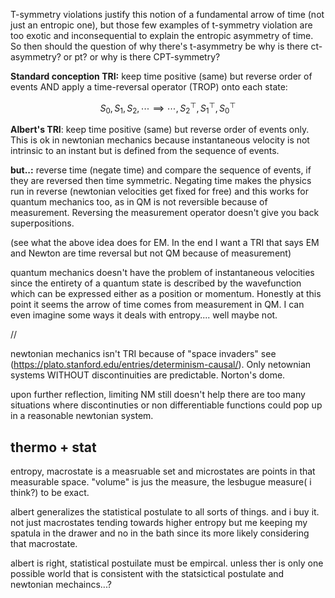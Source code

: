 T-symmetry violations justify this notion of a fundamental arrow of time (not just an entropic one), but those few examples of t-symmetry violation are too exotic and inconsequential to explain the entropic asymmetry of time. So then should the question of why there's t-asymmetry be why is there ct-asymmetry? or pt? or why is there CPT-symmetry?

**Standard conception TRI:** keep time positive (same) but reverse order of events AND apply a time-reversal operator (TROP) onto each state:

$$S_0,S_1,S_2,\cdots\implies\cdots,S^\top_2,S^\top_1,S^\top_0$$

**Albert's TRI**: keep time positive (same) but reverse order of events only. This is ok in newtonian mechanics because instantaneous velocity is not intrinsic to an instant but is defined from the sequence of events.

**but..:** reverse time (negate time) and compare the sequence of events, if they are reversed then time symmetric. Negating time makes the physics run in reverse (newtonian velocities get fixed for free) and this works for quantum mechanics too, as in QM is not reversible because of measurement. Reversing the measurement operator doesn't give you back superpositions.

(see what the above idea does for EM. In the end I want a TRI that says EM and Newton are time reversal but not QM because of measurement)

quantum mechanics doesn't have the problem of instantaneous velocities since the entirety of a quantum state is described by the wavefunction which can be expressed either as a position or momentum. Honestly at this point it seems the arrow of time comes from measurement in QM. I can even imagine some ways it deals with entropy.... well maybe not.

//

newtonian mechanics isn't TRI because of "space invaders" see (https://plato.stanford.edu/entries/determinism-causal/). Only netownian systems WITHOUT discontinuities are predictable. Norton's dome.

upon further reflection, limiting NM still doesn't help there are too many situations where discontinuties or non differentiable functions could pop up in a reasonable newtonian system.

## thermo + stat
entropy, macrostate is a measruable set and microstates are points in that measurable space. "volume" is jus the measure, the lesbugue measure( i think?) to be exact.

albert generalizes the statistical postulate to all sorts of things. and i buy it. not just macrostates tending towards higher entropy but me keeping my spatula in the drawer and no in the bath since its more likely considering that macrostate.

albert is right, statistical postuilate must be empircal. unless ther is only one possible world that is consistent with the statsictical postulate and newtonian mechaincs...?
